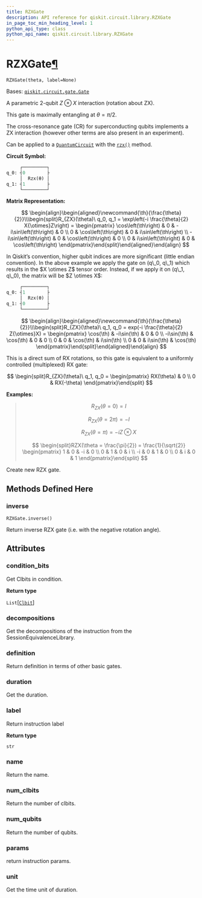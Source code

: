 ```yaml
---
title: RZXGate
description: API reference for qiskit.circuit.library.RZXGate
in_page_toc_min_heading_level: 1
python_api_type: class
python_api_name: qiskit.circuit.library.RZXGate
---
```


# RZXGate[¶](#rzxgate "Permalink to this headline")

<span id="qiskit.circuit.library.RZXGate" />

`RZXGate(theta, label=None)`

Bases: [`qiskit.circuit.gate.Gate`](qiskit.circuit.Gate "qiskit.circuit.gate.Gate")

A parametric 2-qubit $Z \otimes X$ interaction (rotation about ZX).

This gate is maximally entangling at $\theta = \pi/2$.

The cross-resonance gate (CR) for superconducting qubits implements a ZX interaction (however other terms are also present in an experiment).

Can be applied to a [`QuantumCircuit`](qiskit.circuit.QuantumCircuit "qiskit.circuit.QuantumCircuit") with the [`rzx()`](qiskit.circuit.QuantumCircuit#rzx "qiskit.circuit.QuantumCircuit.rzx") method.

**Circuit Symbol:**

```python
     ┌─────────┐
q_0: ┤0        ├
     │  Rzx(θ) │
q_1: ┤1        ├
     └─────────┘
```

**Matrix Representation:**

$$
 \begin{align}\begin{aligned}\newcommand{\th}{\frac{\theta}{2}}\\\begin{split}R_{ZX}(\theta)\ q_0, q_1 = \exp\left(-i \frac{\theta}{2} X{\otimes}Z\right) =
    \begin{pmatrix}
        \cos\left(\th\right)   & 0          & -i\sin\left(\th\right)  & 0          \\
        0           & \cos\left(\th\right)  & 0            & i\sin\left(\th\right) \\
        -i\sin\left(\th\right) & 0          & \cos\left(\th\right)    & 0          \\
        0           & i\sin\left(\th\right) & 0            & \cos\left(\th\right)
    \end{pmatrix}\end{split}\end{aligned}\end{align} 
$$

<Admonition title="Note" type="note">
  In Qiskit’s convention, higher qubit indices are more significant (little endian convention). In the above example we apply the gate on (q\_0, q\_1) which results in the $X \otimes Z$ tensor order. Instead, if we apply it on (q\_1, q\_0), the matrix will be $Z \otimes X$:

  ```python
       ┌─────────┐
  q_0: ┤1        ├
       │  Rzx(θ) │
  q_1: ┤0        ├
       └─────────┘
  ```

  $$
   \begin{align}\begin{aligned}\newcommand{\th}{\frac{\theta}{2}}\\\begin{split}R_{ZX}(\theta)\ q_1, q_0 = exp(-i \frac{\theta}{2} Z{\otimes}X) =
      \begin{pmatrix}
          \cos(\th)   & -i\sin(\th) & 0           & 0          \\
          -i\sin(\th) & \cos(\th)   & 0           & 0          \\
          0           & 0           & \cos(\th)   & i\sin(\th) \\
          0           & 0           & i\sin(\th)  & \cos(\th)
      \end{pmatrix}\end{split}\end{aligned}\end{align} 
  $$

  This is a direct sum of RX rotations, so this gate is equivalent to a uniformly controlled (multiplexed) RX gate:

  $$
  \begin{split}R_{ZX}(\theta)\ q_1, q_0 =
      \begin{pmatrix}
          RX(\theta) & 0 \\
          0 & RX(-\theta)
      \end{pmatrix}\end{split}
  $$
</Admonition>

**Examples:**

> $$
> R_{ZX}(\theta = 0) = I
> $$
>
> $$
> R_{ZX}(\theta = 2\pi) = -I
> $$
>
> $$
> R_{ZX}(\theta = \pi) = -i Z \otimes X
> $$
>
> $$
> \begin{split}RZX(\theta = \frac{\pi}{2}) = \frac{1}{\sqrt{2}}
>                         \begin{pmatrix}
>                             1  & 0 & -i & 0 \\
>                             0  & 1 & 0  & i \\
>                             -i & 0 & 1  & 0 \\
>                             0  & i & 0  & 1
>                         \end{pmatrix}\end{split}
> $$

Create new RZX gate.

## Methods Defined Here

### inverse

<span id="qiskit.circuit.library.RZXGate.inverse" />

`RZXGate.inverse()`

Return inverse RZX gate (i.e. with the negative rotation angle).

## Attributes

<span id="qiskit.circuit.library.RZXGate.condition_bits" />

### condition\_bits

Get Clbits in condition.

**Return type**

`List`\[[`Clbit`](qiskit.circuit.Clbit "qiskit.circuit.classicalregister.Clbit")]

<span id="qiskit.circuit.library.RZXGate.decompositions" />

### decompositions

Get the decompositions of the instruction from the SessionEquivalenceLibrary.

<span id="qiskit.circuit.library.RZXGate.definition" />

### definition

Return definition in terms of other basic gates.

<span id="qiskit.circuit.library.RZXGate.duration" />

### duration

Get the duration.

<span id="qiskit.circuit.library.RZXGate.label" />

### label

Return instruction label

**Return type**

`str`

<span id="qiskit.circuit.library.RZXGate.name" />

### name

Return the name.

<span id="qiskit.circuit.library.RZXGate.num_clbits" />

### num\_clbits

Return the number of clbits.

<span id="qiskit.circuit.library.RZXGate.num_qubits" />

### num\_qubits

Return the number of qubits.

<span id="qiskit.circuit.library.RZXGate.params" />

### params

return instruction params.

<span id="qiskit.circuit.library.RZXGate.unit" />

### unit

Get the time unit of duration.

